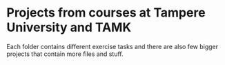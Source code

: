 # Projects from courses at Tampere University and TAMK

Each folder contains different exercise tasks and there are also few bigger projects that contain more files and stuff.
